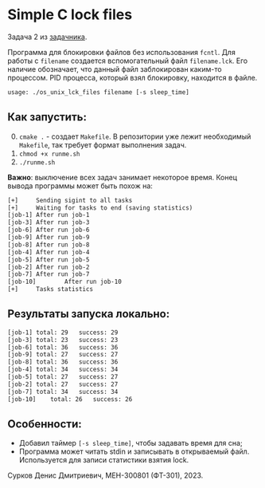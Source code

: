 # Simple C lock files

Задача 2 из [задачника](https://eykuklin.github.io/OS-UNIX/).

Программа для блокировки файлов без использования `fcntl`. 
Для работы с `filename` создается вспомогательный файл `filename.lck`.
Его наличие обозначает, что данный файл заблокирован каким-то процессом.
PID процесса, который взял блокировку, находится в файле.

```txt
usage: ./os_unix_lck_files filename [-s sleep_time]
```

## Как запустить:
0. `cmake .` - создает `Makefile`. В репозитории уже лежит необходимый `Makefile`, так требует формат выполнения задач.
1. `chmod +x runme.sh`
2. `./runme.sh`

**Важно**: выключение всех задач занимает некоторое время. Конец вывода программы может быть похож на:
```txt
[+]     Sending sigint to all tasks
[+]     Waiting for tasks to end (saving statistics)
[job-1] After run job-1
[job-3] After run job-3
[job-6] After run job-6
[job-9] After run job-9
[job-8] After run job-8
[job-4] After run job-4
[job-5] After run job-5
[job-2] After run job-2
[job-7] After run job-7
[job-10]        After run job-10
[+]     Tasks statistics
```

## Результаты запуска локально:
```txt
[job-1]	total: 29	success: 29
[job-3]	total: 23	success: 23
[job-6]	total: 36	success: 36
[job-9]	total: 27	success: 27
[job-8]	total: 36	success: 36
[job-4]	total: 34	success: 34
[job-5]	total: 27	success: 27
[job-2]	total: 27	success: 27
[job-7]	total: 34	success: 34
[job-10]	total: 26	success: 26
```


## Особенности:
- Добавил таймер `[-s sleep_time]`, чтобы задавать время для сна;
- Программа может читать stdin и записывать в открываемый файл. Используется для записи статистики взятия lock.

Сурков Денис Дмитриевич, МЕН-300801 (ФТ-301), 2023.
